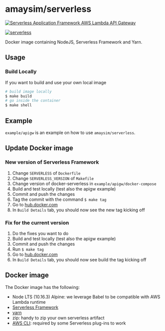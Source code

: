 # amaysim/serverless

[![Serverless Application Framework AWS Lambda API Gateway](./assets/serverless-framework.png)](http://serverless.com)

[![serverless](http://public.serverless.com/badges/v3.svg)](http://www.serverless.com)

Docker image containing NodeJS, Serverless Framework and Yarn.

## Usage

### Build Locally

If you want to build and use your own local image

```bash
# build image locally
$ make build
# go inside the container
$ make shell
```

## Example

`example/apigw` is an example on how to use `amaysim/serverless`.

## Update Docker image

### New version of Serverless Framework

1. Change `SERVERLESS` of `Dockerfile`
2. Change `SERVERLESS_VERSION` of `Makefile`
3. Change version of docker-serverless in `example/apigw/docker-compose`
4. Build and test locally (test also the apigw example)
5. Commit and push the changes
6. Tag the commit with the command `$ make tag`
7. Go to [hub.docker.com](https://hub.docker.com/r/amaysim/serverless/)
8. In `Build Details` tab, you should now see the new tag kicking off

### Fix for the current version

1. Do the fixes you want to do
2. Build and test locally (test also the apigw example)
3. Commit and push the changes
4. Run `$ make tag`
5. Go to [hub.docker.com](https://hub.docker.com/r/amaysim/serverless/)
6. In `Build Details` tab, you should now see build the tag kicking off

## Docker image

The Docker image has the following:

- Node LTS (10.16.3) Alpine: we leverage Babel to be compatible with AWS Lambda runtime
- [Serverless Framework](https://serverless.com/framework/)
- [yarn](https://github.com/yarnpkg/yarn)
- zip: handy to zip your own serverless artifact
- [AWS CLI](https://github.com/aws/aws-cli): required by some Serverless plug-ins to work
